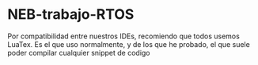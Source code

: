 # NEB-trabajo-RTOS
Por compatibilidad entre nuestros IDEs, recomiendo que todos usemos LuaTex. Es el que uso normalmente, y de los que he probado, el que suele poder compilar cualquier snippet de codigo
